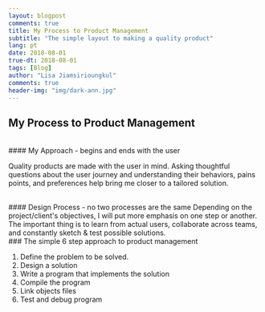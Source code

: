 ```yaml
---
layout: blogpost
comments: true
title: My Process to Product Management
subtitle: "The simple layout to making a quality product"
lang: pt
date: 2018-08-01
true-dt: 2018-08-01
tags: [Blog]
author: "Lisa Jiamsirioungkul"
comments: true
header-img: "img/dark-ann.jpg"
---
```

## My Process to Product Management

<br>
#### My Approach - begins and ends with the user

Quality products are made with the user in mind. Asking thoughtful questions about the user journey and understanding their behaviors, pains points, and preferences help bring me closer to a tailored solution.

<br>
#### Design Process - no two processes are the same
Depending on the project/client's objectives, I will put more emphasis on one step or another. The important thing is to learn from actual users, collaborate across teams, and constantly sketch & test possible solutions. 

<br>
### The simple 6 step approach to product management

1. Define the problem to be solved.
2. Design a solution
3. Write a program that implements the solution
4. Compile the program
5. Link objects files
6. Test and debug program

